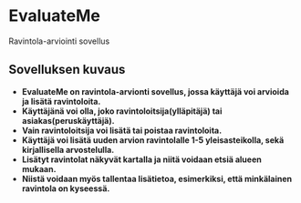 # EvaluateMe

Ravintola-arviointi sovellus

 ## Sovelluksen kuvaus

* **EvaluateMe on ravintola-arvionti sovellus, jossa käyttäjä voi arvioida ja lisätä ravintoloita.**
* **Käyttäjänä voi olla, joko ravintoloitsija(ylläpitäjä) tai asiakas(peruskäyttäjä).** 
* **Vain ravintoloitsija voi lisätä tai poistaa ravintoloita.** 
* **Käyttäjä voi lisätä uuden arvion ravintolalle 1-5 yleisasteikolla, sekä kirjallisella arvostelulla.** 
* **Lisätyt ravintolat näkyvät kartalla ja niitä voidaan etsiä alueen mukaan.**
* **Niistä voidaan myös tallentaa lisätietoa, esimerkiksi, että minkälainen ravintola on kyseessä.**
